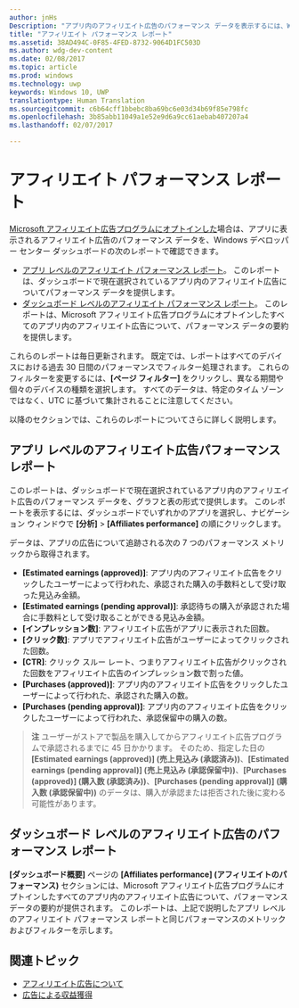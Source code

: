 ```yaml
---
author: jnHs
Description: "アプリ内のアフィリエイト広告のパフォーマンス データを表示するには、Windows デベロッパー センター ダッシュボードにあるアプリ レベルとアカウント レベルのアフィリエイト パフォーマンス レポートを使います。"
title: "アフィリエイト パフォーマンス レポート"
ms.assetid: 38AD494C-0F85-4FED-8732-9064D1FC503D
ms.author: wdg-dev-content
ms.date: 02/08/2017
ms.topic: article
ms.prod: windows
ms.technology: uwp
keywords: Windows 10, UWP
translationtype: Human Translation
ms.sourcegitcommit: c6b64cff1bbebc8ba69bc6e03d34b69f85e798fc
ms.openlocfilehash: 3b85abb11049a1e52e9d6a9cc61aebab407207a4
ms.lasthandoff: 02/07/2017

---
```


# <a name="affiliates-performance-report"></a>アフィリエイト パフォーマンス レポート

[Microsoft アフィリエイト広告プログラムにオプトインした](about-affiliate-ads.md)場合は、アプリに表示されるアフィリエイト広告のパフォーマンス データを、Windows デベロッパー センター ダッシュボードの次のレポートで確認できます。

-   [アプリ レベルのアフィリエイト パフォーマンス レポート](#app-level-affiliate-ads-performance-report)。 このレポートは、ダッシュボードで現在選択されているアプリ内のアフィリエイト広告についてパフォーマンス データを提供します。
-   [ダッシュボード レベルのアフィリエイト パフォーマンス レポート](#dashboard-level-affiliate-ads-performance-report)。 このレポートは、Microsoft アフィリエイト広告プログラムにオプトインしたすべてのアプリ内のアフィリエイト広告について、パフォーマンス データの要約を提供します。

これらのレポートは毎日更新されます。 既定では、レポートはすべてのデバイスにおける過去 30 日間のパフォーマンスでフィルター処理されます。 これらのフィルターを変更するには、**[ページ フィルター]** をクリックし、異なる期間や個々のデバイスの種類を選択します。 すべてのデータは、特定のタイム ゾーンではなく、UTC に基づいて集計されることに注意してください。

以降のセクションでは、これらのレポートについてさらに詳しく説明します。

## <a name="app-level-affiliate-ads-performance-report"></a>アプリ レベルのアフィリエイト広告パフォーマンス レポート

このレポートは、ダッシュボードで現在選択されているアプリ内のアフィリエイト広告のパフォーマンス データを、グラフと表の形式で提供します。 このレポートを表示するには、ダッシュボードでいずれかのアプリを選択し、ナビゲーション ウィンドウで **[分析]** &gt; **[Affiliates performance]** の順にクリックします。

データは、アプリの広告について追跡される次の 7 つのパフォーマンス メトリックから取得されます。

-   **[Estimated earnings (approved)]**: アプリ内のアフィリエイト広告をクリックしたユーザーによって行われた、承認された購入の手数料として受け取った見込み金額。
-   **[Estimated earnings (pending approval)]**: 承認待ちの購入が承認された場合に手数料として受け取ることができる見込み金額。
-   **[インプレッション数]**: アフィリエイト広告がアプリに表示された回数。
-   **[クリック数]**: アプリでアフィリエイト広告がユーザーによってクリックされた回数。
-   **[CTR]**: クリック スルー レート、つまりアフィリエイト広告がクリックされた回数をアフィリエイト広告のインプレッション数で割った値。
-   **[Purchases (approved)]**: アプリ内のアフィリエイト広告をクリックしたユーザーによって行われた、承認された購入の数。
-   **[Purchases (pending approval)]**: アプリ内のアフィリエイト広告をクリックしたユーザーによって行われた、承認保留中の購入の数。

> **注**  ユーザーがストアで製品を購入してからアフィリエイト広告プログラムで承認されるまでに 45 日かかります。 そのため、指定した日の **[Estimated earnings (approved)] (売上見込み (承認済み))**、**[Estimated earnings (pending approval)] (売上見込み (承認保留中))**、**[Purchases (approved)] (購入数 (承認済み))**、**[Purchases (pending approval)] (購入数 (承認保留中))** のデータは、購入が承認または拒否された後に変わる可能性があります。

## <a name="dashboard-level-affiliate-ads-performance-report"></a>ダッシュボード レベルのアフィリエイト広告のパフォーマンス レポート

**[ダッシュボード概要]** ページの **[Affiliates performance] (アフィリエイトのパフォーマンス)** セクションには、Microsoft アフィリエイト広告プログラムにオプトインしたすべてのアプリ内のアフィリエイト広告について、パフォーマンス データの要約が提供されます。 このレポートは、上記で説明したアプリ レベルのアフィリエイト パフォーマンス レポートと同じパフォーマンスのメトリックおよびフィルターを示します。

## <a name="related-topics"></a>関連トピック

* [アフィリエイト広告について](about-affiliate-ads.md)
* [広告による収益獲得](monetize-with-ads.md)
 

 


